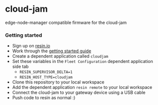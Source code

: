 # cloud-jam
edge-node-manager compatible firmware for the cloud-jam

### Getting started
 - Sign up on [resin.io](https://dashboard.resin.io/signup)
 - Work through the [getting started guide](https://docs.resin.io/raspberrypi3/nodejs/getting-started/)
 - Create a dependent application called `cloudjam`
 - Set these variables in the `Fleet Configuration` dependent application side tab
    - `RESIN_SUPERVISOR_DELTA=1`
    - `RESIN_HOST_TYPE=cloudjam`
 - Clone this repository to your local workspace
 - Add the dependent application `resin remote` to your local workspace
 - Connect the cloud-jam to your gateway device using a USB cable
 - Push code to resin as normal :)
